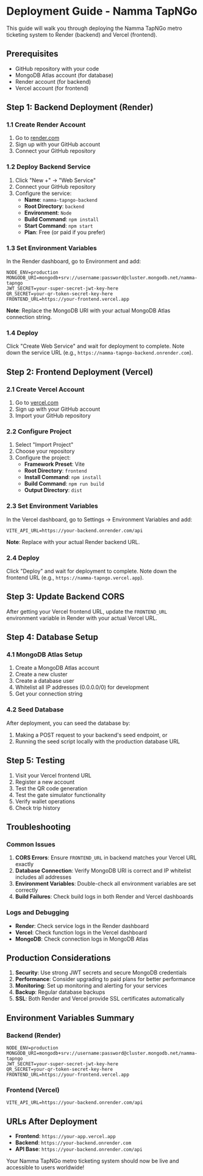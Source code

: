 # Deployment Guide - Namma TapNGo

This guide will walk you through deploying the Namma TapNGo metro ticketing system to Render (backend) and Vercel (frontend).

## Prerequisites

- GitHub repository with your code
- MongoDB Atlas account (for database)
- Render account (for backend)
- Vercel account (for frontend)

## Step 1: Backend Deployment (Render)

### 1.1 Create Render Account
1. Go to [render.com](https://render.com)
2. Sign up with your GitHub account
3. Connect your GitHub repository

### 1.2 Deploy Backend Service
1. Click "New +" → "Web Service"
2. Connect your GitHub repository
3. Configure the service:
   - **Name**: `namma-tapngo-backend`
   - **Root Directory**: `backend`
   - **Environment**: `Node`
   - **Build Command**: `npm install`
   - **Start Command**: `npm start`
   - **Plan**: Free (or paid if you prefer)

### 1.3 Set Environment Variables
In the Render dashboard, go to Environment and add:

```
NODE_ENV=production
MONGODB_URI=mongodb+srv://username:password@cluster.mongodb.net/namma-tapngo
JWT_SECRET=your-super-secret-jwt-key-here
QR_SECRET=your-qr-token-secret-key-here
FRONTEND_URL=https://your-frontend.vercel.app
```

**Note**: Replace the MongoDB URI with your actual MongoDB Atlas connection string.

### 1.4 Deploy
Click "Create Web Service" and wait for deployment to complete. Note down the service URL (e.g., `https://namma-tapngo-backend.onrender.com`).

## Step 2: Frontend Deployment (Vercel)

### 2.1 Create Vercel Account
1. Go to [vercel.com](https://vercel.com)
2. Sign up with your GitHub account
3. Import your GitHub repository

### 2.2 Configure Project
1. Select "Import Project"
2. Choose your repository
3. Configure the project:
   - **Framework Preset**: Vite
   - **Root Directory**: `frontend`
   - **Install Command**: `npm install`
   - **Build Command**: `npm run build`
   - **Output Directory**: `dist`

### 2.3 Set Environment Variables
In the Vercel dashboard, go to Settings → Environment Variables and add:

```
VITE_API_URL=https://your-backend.onrender.com/api
```

**Note**: Replace with your actual Render backend URL.

### 2.4 Deploy
Click "Deploy" and wait for deployment to complete. Note down the frontend URL (e.g., `https://namma-tapngo.vercel.app`).

## Step 3: Update Backend CORS

After getting your Vercel frontend URL, update the `FRONTEND_URL` environment variable in Render with your actual Vercel URL.

## Step 4: Database Setup

### 4.1 MongoDB Atlas Setup
1. Create a MongoDB Atlas account
2. Create a new cluster
3. Create a database user
4. Whitelist all IP addresses (0.0.0.0/0) for development
5. Get your connection string

### 4.2 Seed Database
After deployment, you can seed the database by:
1. Making a POST request to your backend's seed endpoint, or
2. Running the seed script locally with the production database URL

## Step 5: Testing

1. Visit your Vercel frontend URL
2. Register a new account
3. Test the QR code generation
4. Test the gate simulator functionality
5. Verify wallet operations
6. Check trip history

## Troubleshooting

### Common Issues

1. **CORS Errors**: Ensure `FRONTEND_URL` in backend matches your Vercel URL exactly
2. **Database Connection**: Verify MongoDB URI is correct and IP whitelist includes all addresses
3. **Environment Variables**: Double-check all environment variables are set correctly
4. **Build Failures**: Check build logs in both Render and Vercel dashboards

### Logs and Debugging

- **Render**: Check service logs in the Render dashboard
- **Vercel**: Check function logs in the Vercel dashboard
- **MongoDB**: Check connection logs in MongoDB Atlas

## Production Considerations

1. **Security**: Use strong JWT secrets and secure MongoDB credentials
2. **Performance**: Consider upgrading to paid plans for better performance
3. **Monitoring**: Set up monitoring and alerting for your services
4. **Backup**: Regular database backups
5. **SSL**: Both Render and Vercel provide SSL certificates automatically

## Environment Variables Summary

### Backend (Render)
```
NODE_ENV=production
MONGODB_URI=mongodb+srv://username:password@cluster.mongodb.net/namma-tapngo
JWT_SECRET=your-super-secret-jwt-key-here
QR_SECRET=your-qr-token-secret-key-here
FRONTEND_URL=https://your-frontend.vercel.app
```

### Frontend (Vercel)
```
VITE_API_URL=https://your-backend.onrender.com/api
```

## URLs After Deployment

- **Frontend**: `https://your-app.vercel.app`
- **Backend**: `https://your-backend.onrender.com`
- **API Base**: `https://your-backend.onrender.com/api`

Your Namma TapNGo metro ticketing system should now be live and accessible to users worldwide!
